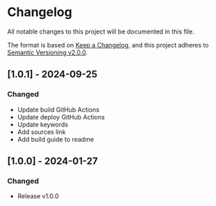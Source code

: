 # Changelog

All notable changes to this project will be documented in this file.

The format is based on [Keep a Changelog](https://keepachangelog.com/en/1.0.0/),
and this project adheres to [Semantic Versioning v2.0.0](https://semver.org/spec/v2.0.0.html).

## [1.0.1] - 2024-09-25

### Changed

- Update build GitHub Actions
- Update deploy GitHub Actions
- Update keywords
- Add sources link
- Add build guide to readme

## [1.0.0] - 2024-01-27

### Changed

- Release v1.0.0
